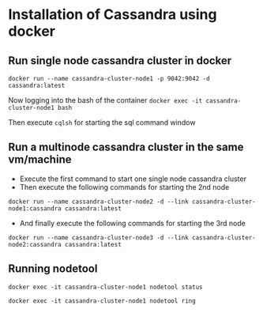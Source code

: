 # Installation of Cassandra using docker


## Run single node cassandra cluster in docker

`docker run --name cassandra-cluster-node1 -p 9042:9042 -d cassandra:latest`

Now logging into the bash of the container
`docker exec -it cassandra-cluster-node1 bash`

Then execute `cqlsh` for starting the sql command window

## Run a multinode cassandra cluster in the same vm/machine

* Execute the first command to start one single node cassandra cluster
 * Then execute the following commands for starting the 2nd node
 
 `docker run --name cassandra-cluster-node2 -d --link cassandra-cluster-node1:cassandra cassandra:latest`
  * And finally execute the following commands for starting the 3rd node
  
 `docker run --name cassandra-cluster-node3 -d --link cassandra-cluster-node2:cassandra cassandra:latest`
 
## Running nodetool

`docker exec -it cassandra-cluster-node1 nodetool status`

`docker exec -it cassandra-cluster-node1 nodetool ring`
